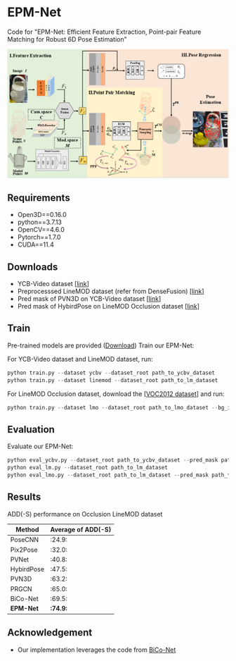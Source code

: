 # EPM-Net
Code for "EPM-Net: Efficient Feature Extraction, Point-pair Feature Matching for Robust 6D Pose Estimation"

<img src="doc/network.png" />

## Requirements
* Open3D==0.16.0
* python==3.7.13
* OpenCV==4.6.0
* Pytorch==1.7.0
* CUDA==11.4

## Downloads
* YCB-Video dataset [[link](https://rse-lab.cs.washington.edu/projects/posecnn/)]
* Preprocesssed LineMOD dataset (refer from DenseFusion) [[link](https://hkustconnect-my.sharepoint.com/personal/yhebk_connect_ust_hk/_layouts/15/onedrive.aspx?id=%2Fpersonal%2Fyhebk%5Fconnect%5Fust%5Fhk%2FDocuments%2Fpublically%20shared%20%E5%85%B1%E4%BA%AB%E6%96%87%E4%BB%B6%E5%A4%B9%2F6D%5Fpose%5Fdatasets%2FLinemod%5Fpreprocessed%2Ezip&parent=%2Fpersonal%2Fyhebk%5Fconnect%5Fust%5Fhk%2FDocuments%2Fpublically%20shared%20%E5%85%B1%E4%BA%AB%E6%96%87%E4%BB%B6%E5%A4%B9%2F6D%5Fpose%5Fdatasets&ga=1)]
* Pred mask of PVN3D on YCB-Video dataset [[link](https://drive.google.com/file/d/1ftLn9itGQtjx5QM7SfOousIL44olIcm9/view?usp=sharing)]
* Pred mask of HybirdPose on LineMOD Occlusion dataset [[link](https://drive.google.com/file/d/1Jwp-J6opAAvtbMV1ewzhpBLoSjmZoMVJ/view)]

## Train
Pre-trained models are provided ([Download]())
Train our EPM-Net:

For YCB-Video dataset and LineMOD dataset, run:
```python
python train.py --dataset ycbv --dataset_root path_to_ycbv_dataset
python train.py --dataset linemod --dataset_root path_to_lm_dataset
```
For LineMOD Occlusion dataset, download the [[VOC2012 dataset](http://host.robots.ox.ac.uk/pascal/VOC/voc2012/VOCtrainval_11-May-2012.tar)] and run:
```python
python train.py --dataset lmo --dataset_root path_to_lmo_dataset --bg_img path_to_voc2012_dataset
```
## Evaluation
Evaluate our EPM-Net:

```python
python eval_ycbv.py --dataset_root path_to_ycbv_dataset --pred_mask path_to_pvn3d_pred_mask
python eval_lm.py --dataset_root path_to_lm_dataset
python eval_lmo.py --dataset_root path_to_lm_dataset --pred_mask path_to_hybirdpose_pred_mask
```
## Results
ADD(-S) performance on Occlusion LineMOD dataset

| Method | Average of ADD(-S) |
| --- | --- |
| PoseCNN | :24.9: |
| Pix2Pose | :32.0: |
| PVNet | :40.8: |
| HybirdPose | :47.5: |
| PVN3D | :63.2: |
| PRGCN | :65.0: |
| BiCo-Net | :69.5: |
| **EPM-Net** | **:74.9:** |

## Acknowledgement
* Our implementation leverages the code from [BiCo-Net](https://github.com/Gorilla-Lab-SCUT/BiCo-Net)

